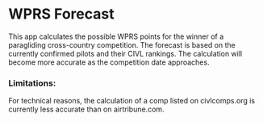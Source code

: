 # WPRS Forecast

This app calculates the possible WPRS points for the winner of a paragliding cross-country competition. The forecast is based on the currently confirmed pilots and their CIVL rankings. The calculation will become more accurate as the competition date approaches.

### Limitations: 
For technical reasons, the calculation of a comp listed on civlcomps.org is currently less accurate than on airtribune.com.


